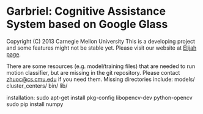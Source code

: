 Garbriel: Cognitive Assistance System based on Google Glass
========================================================
Copyright (C) 2013 Carnegie Mellon University
This is a developing project and some features might not be stable yet.
Please visit our website at [Elijah page](http://elijah.cs.cmu.edu/).


There are some resources (e.g. model/training files) that are needed to run motion classifier, but are missing in the git repository.
Please contact zhuoc@cs.cmu.edu if you need them.
Missing directories include:
models/
cluster\_centers/
bin/
lib/

installation:
sudo apt-get install pkg-config libopencv-dev python-opencv
sudo pip install numpy

